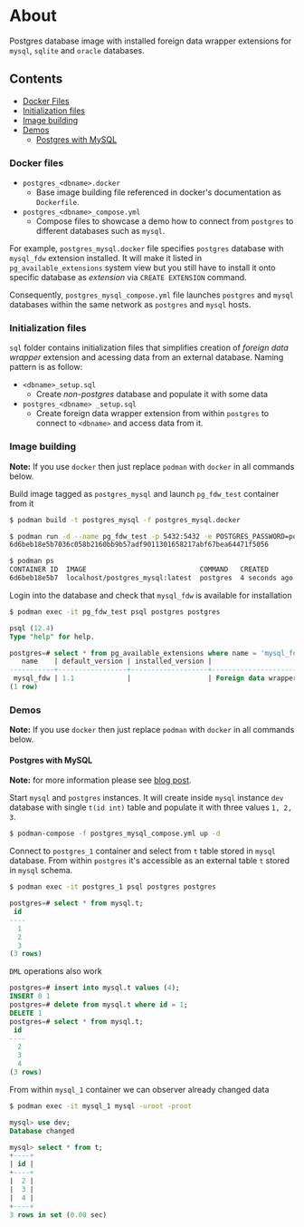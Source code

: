 # About
Postgres database image with installed foreign data wrapper extensions for `mysql`, `sqlite` and `oracle` databases.

## Contents
- [Docker Files](#docker-files)
- [Initialization files](#initialization-files)
- [Image building](#image-building)
- [Demos](#demos)
  - [Postgres with MySQL](#postgres-with-mysql)

### Docker files
- `postgres_<dbname>.docker`
  - Base image building file referenced in docker's documentation as `Dockerfile`.
- `postgres_<dbname>_compose.yml`
  - Compose files to showcase a demo how to connect from `postgres` to different databases such as `mysql`.

For example, `postgres_mysql.docker` file specifies `postgres` database with `mysql_fdw` extension installed.
It will make it listed in `pg_available_extensions` system view but you still have to install it onto specific database as _extension_ via `CREATE EXTENSION` command.

Consequently, `postgres_mysql_compose.yml` file launches `postgres` and `mysql` databases within the same network as `postgres` and `mysql` hosts.


### Initialization files
`sql` folder contains initialization files that simplifies creation of _foreign data wrapper_ extension and acessing data from an external database. Naming pattern is as follow:
- `<dbname>_setup.sql`
  - Create _non-postgres_ database and populate it with some data
- `postgres_<dbname> _setup.sql`
  - Create foreign data wrapper extension from within `postgres` to connect to `<dbname>` and access data from it.


### Image building
**Note:** If you use `docker` then just replace `podman` with `docker` in all commands below.

Build image tagged as `postgres_mysql` and launch `pg_fdw_test` container from it
```sh
$ podman build -t postgres_mysql -f postgres_mysql.docker

$ podman run -d --name pg_fdw_test -p 5432:5432 -e POSTGRES_PASSWORD=postgres postgres_mysql
6d6beb18e5b7036c058b2160bb9b57adf9011301658217abf67bea64471f5056

$ podman ps
CONTAINER ID  IMAGE                            COMMAND   CREATED        STATUS            PORTS                   NAMES
6d6beb18e5b7  localhost/postgres_mysql:latest  postgres  4 seconds ago  Up 4 seconds ago  0.0.0.0:5432->5432/tcp  pg_fdw_test
```

Login into the database and check that `mysql_fdw` is available for installation
```sh
$ podman exec -it pg_fdw_test psql postgres postgres
```
```sql
psql (12.4)
Type "help" for help.

postgres=# select * from pg_available_extensions where name = 'mysql_fdw';
   name    | default_version | installed_version |                     comment
-----------+-----------------+-------------------+--------------------------------------------------
 mysql_fdw | 1.1             |                   | Foreign data wrapper for querying a MySQL server
(1 row)
```


### Demos
**Note:** If you use `docker` then just replace `podman` with `docker` in all commands below.

#### Postgres with MySQL

**Note:** for more information please see [blog post](https://chumaky.team/blog/postgres-mysql-fdw).

Start `mysql` and `postgres` instances. It will create inside `mysql` instance `dev` database with single `t(id int)` table and populate it with three values `1, 2, 3`.
```sh
$ podman-compose -f postgres_mysql_compose.yml up -d
```

Connect to `postgres_1` container and select from `t` table stored in `mysql` database.
From within `postgres` it's accessible as an external table `t` stored in `mysql` schema.
```sh
$ podman exec -it postgres_1 psql postgres postgres
```
```sql
postgres=# select * from mysql.t;
 id
----
  1
  2
  3
(3 rows)
```

`DML` operations also work
```sql
postgres=# insert into mysql.t values (4);
INSERT 0 1
postgres=# delete from mysql.t where id = 1;
DELETE 1
postgres=# select * from mysql.t;
 id
----
  2
  3
  4
(3 rows)
```

From within `mysql_1` container we can observer already changed data
```sh
$ podman exec -it mysql_1 mysql -uroot -proot
```
```sql
mysql> use dev;
Database changed

mysql> select * from t;
+----+
| id |
+----+
|  2 |
|  3 |
|  4 |
+----+
3 rows in set (0.00 sec)
```